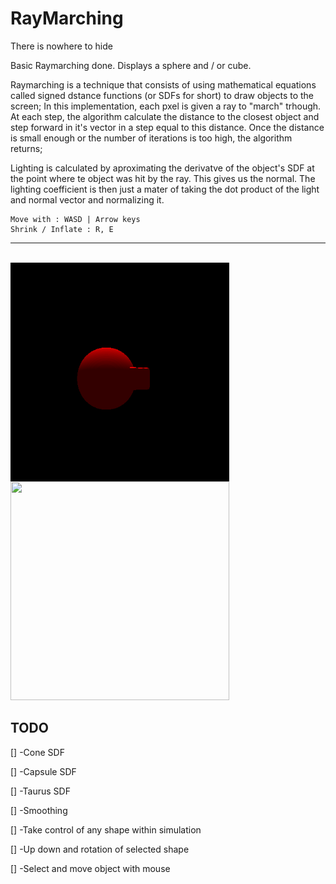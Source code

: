 # RayMarching
There is nowhere to hide


Basic Raymarching done. Displays a sphere and / or cube.

Raymarching is a technique that consists of using mathematical equations called signed dstance functions (or SDFs for short) to draw objects to the screen;
In this implementation, each pxel is given a ray to "march" trhough. At each step, the algorithm calculate the distance to the closest object and step forward in it's vector in a step equal to this distance. Once the distance is small enough or the number of iterations is too high, the algorithm returns;

Lighting is calculated by aproximating the derivatve of the object's SDF at the point where te object was hit by the ray. This gives us the normal. The lighting coefficient is then just a mater of taking the dot product of the light and normal vector and normalizing it.



```
Move with : WASD | Arrow keys
Shrink / Inflate : R, E
```

---

<br>
<img align="top" height="350" width="350" src="Ressources/Img1.png" />

<img height="350" width="350" src="https://cdn.discordapp.com/attachments/432508907701665802/808649638630522890/unknown.png" />

</br>

## TODO

[] -Cone SDF

[] -Capsule SDF

[] -Taurus SDF

[] -Smoothing

[] -Take control of any shape within simulation

[] -Up down and rotation of selected shape

[] -Select and move object with mouse

